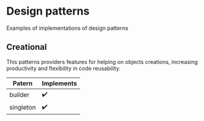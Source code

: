 # Design patterns

Examples of implementations of design patterns

## Creational

This patterns providers features for helping on objects creations, increasing productivity and flexibility in code reusability.

| Patern             | Implements |
| ------------------ | ---------- |
| builder            |      ✔️     |
| singleton          |      ✔️     |


